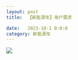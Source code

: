 ```yaml
---
layout: post
title:  【新能源车】用户需求

date:   2023-10-1 0:0:0
category: 新能源车
---
```


![](http://s3s4mtyq6.hd-bkt.clouddn.com/img/%E7%94%A8%E6%88%B7%E9%9C%80%E6%B1%82.png)

